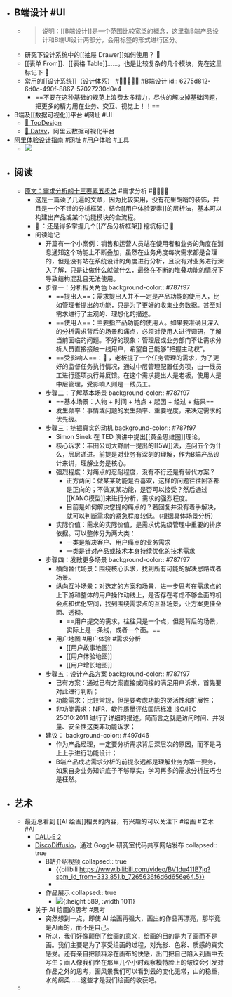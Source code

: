 - ## B端设计 #UI
	- > 说明：[[B端设计]]是一个范围比较宽泛的概念，这里指B端产品设计和B端UI设计两部分，会用标签的形式进行区分。
	- 研究下设计系统中的[[抽屉 Drawer]]如何使用？ 🤔
	- [[表单 From]]、[[表格 Table]]……，也是比较复杂的几个模块，先在这里标记下 📍
	- 常用的[[设计系统]]（设计体系） #🌟🌟🌟🌟🌟 #B端设计
	  id:: 6275d812-6d0c-490f-8867-57027230d0e4
		- ==不要在这种基础的规范上浪费太多精力，尽快的解决掉基础问题，把更多的精力用在业务、交互、视觉上！！==
- B端及[[数据可视化]]平台 #网址 #UI
	- [🔗  TopDesign](https://tob.design/#/home)
	- [🔗  Datav](http://datav.aliyun.com/portal?spm=a2crr.b71357980.0.0.578a26c0s5u6Or)，阿里云数据可视化平台
- [阿里体验设计指南](https://www.aliued.com/) #网址 #用户体验 #工具
	- ![](https://kidpic.oss-cn-beijing.aliyuncs.com/kaimini/20220507173818.png)
- ## 阅读
	- [原文：需求分析的十三要素五步法](https://mp.weixin.qq.com/s/xCa_2DlI_R6XZR3CNGHLWg) #需求分析 #🌟🌟🌟🌟
		- 这是一篇读了几遍的文章，因为比较实用，没有花里胡哨的装饰，并且是一个不错的分析框架，结合[[用户体验要素]]的层析法，基本可以构建出产品或某个功能模块的全流程。
		- 🤔 ：还是得多掌握几个[[产品分析框架]] 挖坑标记 📍
		- 阅读笔记
			- 开篇有一个小案例：销售和运营人员站在使用者和业务的角度在消息通知这个功能上不断叠加，虽然在业务角度每次需求都是合理的，但是没有站在系统设计的角度进行分析，且没有对业务进行深入了解，只是让做什么就做什么，最终在不断的堆叠功能的情况下导致结构混乱且无法使用。
			- 步骤一：分析相关角色
			  background-color:: #787f97
				- ==提出人==：需求提出人并不一定是产品功能的使用人，比如管理者提出的功能，只是为了更好的收集业务数据。甚至对需求进行了主观的、理想化的描述。
				- ==使用人==：主要指产品功能的使用人。如果要准确且深入的分析需求背后的场景和痛点，必须对使用人进行调研，了解当前面临的问题。不好的现象：管理层或业务部门不让需求分析人员直接接触一线用户，希望自己能够“把握主动权”。
				- ==受影响人==：🌰 ，老板提了一个任务管理的需求，为了更好的监督任务执行情况，通过中层管理配置任务项，由一线员工进行逐项执行并反馈。在这个需求提出人是老板，使用人是中层管理，受影响人则是一线员工。
			- 步骤二：了解基本场景
			  background-color:: #787f97
				- ==基本场景：人物 + 时间 + 地点 + 起因 + 经过 + 结果==
				- 发生频率：事情或问题的发生频率、重要程度，来决定需求的优先级。
			- 步骤三：挖掘真实的动机
			  background-color:: #787f97
				- Simon Sinek 在 TED 演讲中提出[[黄金思维圈]]理论。
				- 核心诉求：丰田公司大野耐一提出的[[5W]]法，连问五个为什么，层层递进。前提是对业务有深刻的理解，作为B端产品设计来讲，理解业务是核心。
				- 强烈程度：对痛点的忍耐程度，没有不行还是有替代方案？
					- 正方两问：做某某功能是否喜欢，这样的问题往往回答都是正向的；不做某某功能，是否可以接受？然后通过[[KANO模型]]来进行分析，需求的强烈程度。
					- 目前是如何解决您提的痛点的？若回复并没有着手解决，就可以判断需求的紧急程度较低。（根据具体场景分析）
				- 实际价值：需求的实际价值，是需求优先级管理中重要的排序依据。可以整体分为两大类：
					- 一类是解决客户、用户痛点的业务需求
					- 一类是针对产品或技术本身持续优化的技术需求
			- 步骤四：发散更多场景
			  background-color:: #787f97
				- 横向替代场景：围绕核心诉求，找到所有可能的解决思路或者场景。
				- 纵向互补场景：对选定的方案和场景，进一步思考在需求点的上下游和整体的用户操作动线上，是否存在考虑不够全面的机会点和优化空间，找到围绕需求点的互补场景，让方案更佳全面、透彻。
					- ==用户提交的需求，往往只是一个点，但是背后的场景，实际上是一条线，或者一个面。==
				- 用户地图 #用户体验 #需求分析
					- [[用户故事地图]]
					- [[用户体验地图]]
					- [[用户增长地图]]
			- 步骤五：设计产品方案
			  background-color:: #787f97
				- 已有方案：通过已有方案直接或间接的满足用户诉求，首先要对此进行判断；
				- 功能需求：比较常规，但是要考虑功能的灵活性和扩展性；
				- 非功能需求：NFR，软件质量评估国际标准 [ISO](https://www.iso.org/standard/35733.html)/IEC 25010:2011 进行了详细的描述。简而言之就是访问时间、并发量、安全性这类非功能诉求；
			- 建议：
			  background-color:: #497d46
				- 作为产品经理，一定要分析需求背后深层次的原因，而不是马上上手进行功能设计；
				- B端产品成功需求分析的前提永远都是理解业务为第一要务，如果自身业务知识底子不够厚实，学习再多的需求分析技巧也是枉然。
- ## 艺术
	- 最近总看到 [[AI 绘画]]相关的内容，有兴趣的可以关注下 #绘画 #艺术 #AI
		- [DALL·E 2](https://openai.com/)
		- [DiscoDiffusio](https://colab.research.google.com/github/alembics/disco-diffusion/blob/main/Disco_Diffusion.ipynb)，通过 Goggle 研究室代码共享网站发布
		  collapsed:: true
			- B站介绍视频
			  collapsed:: true
				- {{bilibili https://www.bilibili.com/video/BV1du411B7jq?spm_id_from=333.851.b_7265636f6d6d656e64.5}}
				-
			- 作品展示
			  collapsed:: true
				- ![](https://kidpic.oss-cn-beijing.aliyuncs.com/img/20220403220046.png){:height 589, :width 1011}
		- 关于 AI 绘画的思考 #思考
			- 突然想到一点，即使 AI 绘画再强大，画出的作品再漂亮，那毕竟是AI画的，而不是自己。
			- 所以，我们好像颠倒了绘画的意义，绘画的目的是为了画而不是画。我们主要是为了享受绘画的过程，对光影、色彩、质感的真实感受。还有亲自把颜料涂在画布的快感，出门把自己陷入到画中去写生；画人像我们坐在那里几个小时观察模特脸上的皱纹会引发对作品之外的思考，画风景我们可以看到云的变化无常，山的稳重，水的绵柔……这些才是我们绘画的收获吧。
	-